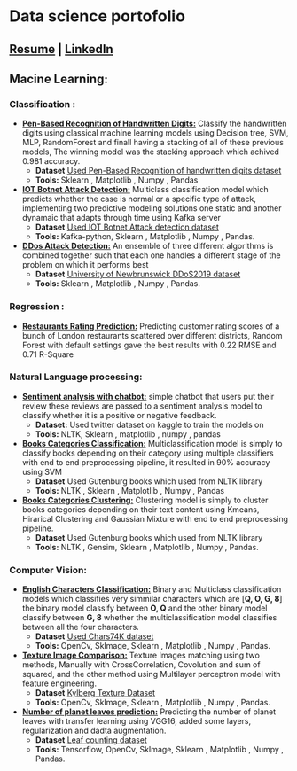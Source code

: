 # Data science portofolio
## [Resume](https://drive.google.com/file/d/1D_0Ueik-AiTROsYUBLoMKU3XABE4k9bT/view?usp=sharing) | [LinkedIn](https://www.linkedin.com/in/hassan-essam)
## Macine Learning:
### Classification :
 - [**Pen-Based Recognition of Handwritten Digits:**](https://github.com/hassanmido22/Data-Science-Portofolio/tree/main/Machine%20learning/Classification/Pendigit%20Classification) Classify the handwritten digits using classical machine learning models using Decision tree, SVM, MLP, RandomForest and finall having a stacking of all of these previous models, The winning model was the stacking approach which achived 0.981 accuracy.
	-	**Dataset** [Used Pen-Based Recognition of handwritten digits dataset](https://datahub.io/machine-learning/pendigits)
	-	**Tools:** Sklearn , Matplotlib , Numpy , Pandas
 - [**IOT Botnet Attack Detection:**](https://github.com/hassanmido22/Data-Science-Portofolio/tree/main/Machine%20learning/Classification/Network%20Intrusion%20Detection) Multiclass classification model which predicts whether the case is normal or a specific type of attack, implementing two predictive modeling solutions one static and another dynamaic that adapts through time using Kafka server
	- **Dataset** [Used IOT Botnet Attack detection dataset](https://archive.ics.uci.edu/ml/datasets/detection_of_IoT_botnet_attacks_N_BaIoT)
	-	**Tools:** Kafka-python, Sklearn , Matplotlib , Numpy , Pandas.
- [**DDos Attack Detection:**](https://github.com/hassanmido22/Data-Science-Portofolio/tree/main/Machine%20learning/Classification/DDoS%20Attack%20Detection) An ensemble of three different algorithms is combined  together  such  that  each  one  handles a  different stage  of  the  problem  on  which  it  performs  best
	- **Dataset** [University  of  Newbrunswick  DDoS2019  dataset](https://www.unb.ca/cic/datasets/ddos-2019.html)
	-	**Tools:** Sklearn , Matplotlib , Numpy , Pandas.
### Regression :
- [**Restaurants Rating Prediction:**](https://github.com/hassanmido22/Restaurants-Rating-prediction) Predicting customer rating scores of a bunch of London restaurants scattered over different districts, Random Forest with default settings gave the best results with 0.22 RMSE and 0.71 R-Square

### Natural Language processing:
 -  [**Sentiment analysis with chatbot:**](https://github.com/hassanmido22/Data-Science-Portofolio/tree/main/Natural%20Language%20Processing/Sentiment%20analysis%20with%20chatbot) simple chatbot that users put their review these reviews are passed to a sentiment analysis model to classify whether it is a positive or negative feedback.
	 -	**Dataset:** Used twitter dataset on kaggle to train the models on
	- **Tools:** NLTK, Sklearn , matplotlib , numpy , pandas
 -  [**Books Categories Classification:**](https://github.com/hassanmido22/Text-Classification) Multiclassification model is simply to classify books depending on their category using multiple classifiers with end to end preprocessing pipeline, it resulted in 90% accuracy using SVM 
	- **Dataset** Used Gutenburg books which used from NLTK library
	-	**Tools:** NLTK , Sklearn , Matplotlib , Numpy , Pandas
-	[**Books Categories Clustering:**](https://github.com/hassanmido22/Data-Science-Portofolio/tree/main/Natural%20Language%20Processing/Books%20text%20Clustering) Clustering model is simply to cluster books categories depending on their text content using Kmeans, Hirarical Clustering and Gaussian Mixture with end to end preprocessing pipeline.
	- **Dataset** Used Gutenburg books which used from NLTK library
	-	**Tools:** NLTK , Gensim, Sklearn , Matplotlib , Numpy , Pandas.

### Computer Vision:
 - [**English Characters Classification:**](https://github.com/hassanmido22/Data-Science-Portofolio/tree/main/Computer%20Vision/Characters%20Classification) Binary and Multiclass classification models which classifies very simmilar characters which are [**Q, O, G, 8**] the binary model classify between **O, Q** and the other binary model classify between **G, 8** whether the multiclassification model classifies between all the four characters.
	- **Dataset** [Used Chars74K dataset](http://www.ee.surrey.ac.uk/CVSSP/demos/chars74k/)
	-	**Tools:** OpenCv, SkImage, Sklearn , Matplotlib , Numpy , Pandas.
-	[**Texture Image Comparison:**](https://github.com/hassanmido22/Data-Science-Portofolio/tree/main/Computer%20Vision/Characters%20Classification) Texture Images matching using two methods, Manually with CrossCorrelation, Covolution and sum of squared, and the other method using Multilayer perceptron model with feature engineering.
	- **Dataset** [Kylberg Texture Dataset](https://www.cb.uu.se/~gustaf/texture/)
	-	**Tools:** OpenCv, SkImage, Sklearn , Matplotlib , Numpy , Pandas.
-	[**Number of planet leaves prediction:**](https://github.com/hassanmido22/Data-Science-Portofolio/tree/main/Computer%20Vision/Number%20of%20planet%20leaves%20prediction) Predicting the number of planet leaves with transfer learning using VGG16, added some layers, regularization and dadta augmentation.
	- **Dataset** [Leaf counting dataset](https://vision.eng.au.dk/leaf-counting-dataset/)
	-	**Tools:** Tensorflow, OpenCv, SkImage, Sklearn , Matplotlib , Numpy , Pandas.
 

